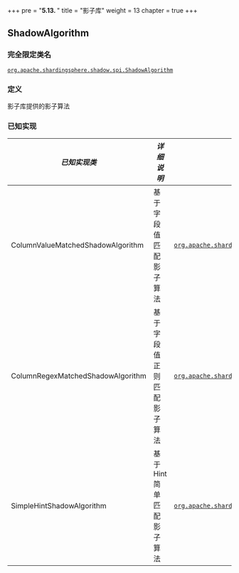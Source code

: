 +++
pre = "<b>5.13. </b>"
title = "影子库"
weight = 13
chapter = true
+++

## ShadowAlgorithm

### 完全限定类名

[`org.apache.shardingsphere.shadow.spi.ShadowAlgorithm`](https://github.com/apache/shardingsphere/blob/master/shardingsphere-features/shardingsphere-shadow/shardingsphere-shadow-api/src/main/java/org/apache/shardingsphere/shadow/spi/ShadowAlgorithm.java)

### 定义

影子库提供的影子算法

### 已知实现

| *已知实现类*                        | *详细说明*              | *完全限定类名* |
| --------------------------------- | ---------------------- | ------------- |
| ColumnValueMatchedShadowAlgorithm | 基于字段值匹配影子算法     | [`org.apache.shardingsphere.shadow.algorithm.shadow.column.ColumnValueMatchedShadowAlgorithm`](https://github.com/apache/shardingsphere/blob/master/shardingsphere-features/shardingsphere-shadow/shardingsphere-shadow-core/src/main/java/org/apache/shardingsphere/shadow/algorithm/shadow/column/ColumnValueMatchedShadowAlgorithm.java) |
| ColumnRegexMatchedShadowAlgorithm | 基于字段值正则匹配影子算法  | [`org.apache.shardingsphere.shadow.algorithm.shadow.column.ColumnRegexMatchedShadowAlgorithm`](https://github.com/apache/shardingsphere/blob/master/shardingsphere-features/shardingsphere-shadow/shardingsphere-shadow-core/src/main/java/org/apache/shardingsphere/shadow/algorithm/shadow/column/ColumnRegexMatchedShadowAlgorithm.java) |
| SimpleHintShadowAlgorithm         | 基于 Hint 简单匹配影子算法 | [`org.apache.shardingsphere.shadow.algorithm.shadow.hint.SimpleHintShadowAlgorithm`](https://github.com/apache/shardingsphere/blob/master/shardingsphere-features/shardingsphere-shadow/shardingsphere-shadow-core/src/main/java/org/apache/shardingsphere/shadow/algorithm/shadow/hint/SimpleHintShadowAlgorithm.java) |
